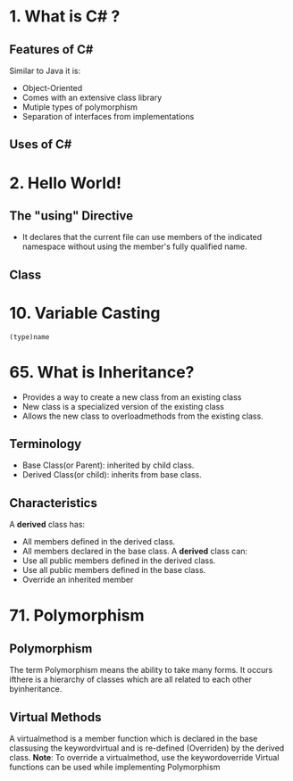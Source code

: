# 1. What is C# ?
## Features of C#
Similar to Java it is:
- Object-Oriented
- Comes with an extensive class library
- Mutiple types of polymorphism
- Separation of interfaces from implementations
## Uses of C#

# 2. Hello World!
## The "using" Directive
- It declares that the current file can use members of the indicated namespace without using the member's fully qualified name.
## Class

# 10. Variable Casting
```(type)name```

# 65. What is Inheritance?
- Provides a way to create a new class from an existing class
- New class is a specialized version of the existing class
- Allows the new class to overloadmethods from the existing class.
## Terminology
- Base Class(or Parent): inherited by child class.
- Derived Class(or child): inherits from base class.
## Characteristics 
A **derived** class has:
- All members defined in the derived class.
- All members declared in the base class.
A **derived** class can:
- Use all public members defined in the derived class.
- Use all public members defined in the base class.
- Override an inherited member

# 71. Polymorphism 
## Polymorphism
The term Polymorphism means the ability to take many forms. It occurs ifthere is a hierarchy of classes which are all related to each other byinheritance.
## Virtual Methods 
A virtualmethod is a member function which is declared in the base classusing the keywordvirtual and is re-defined (Overriden) by the derived class.
**Note**: To override a virtualmethod, use the keywordoverride
Virtual functions can be used while implementing Polymorphism